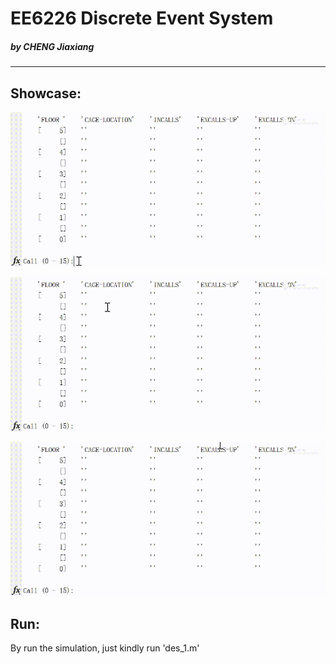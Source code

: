 # EE6226 Discrete Event System
##### by CHENG Jiaxiang
---------------
## Showcase:

 ![image](https://github.com/LawrenceChengJiaxiang/EE6226_DES_ASSIGNMENT/blob/master/des3.gif?raw=true)
 
 ![image](https://github.com/LawrenceChengJiaxiang/EE6226_DES_ASSIGNMENT/blob/master/des2.gif?raw=true)
 
 ![image](https://github.com/LawrenceChengJiaxiang/EE6226_DES_ASSIGNMENT/blob/master/des1.gif?raw=true)

## Run:
By run the simulation, just kindly run 'des_1.m'
